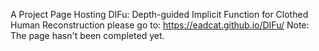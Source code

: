 A Project Page Hosting DIFu: Depth-guided Implicit Function for Clothed Human Reconstruction
please go to: https://eadcat.github.io/DIFu/
Note: The page hasn't been completed yet.
